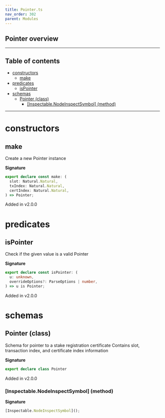 ```yaml
---
title: Pointer.ts
nav_order: 302
parent: Modules
---
```


## Pointer overview

---

<h2 class="text-delta">Table of contents</h2>

- [constructors](#constructors)
  - [make](#make)
- [predicates](#predicates)
  - [isPointer](#ispointer)
- [schemas](#schemas)
  - [Pointer (class)](#pointer-class)
    - [[Inspectable.NodeInspectSymbol] (method)](#inspectablenodeinspectsymbol-method)

---

# constructors

## make

Create a new Pointer instance

**Signature**

```ts
export declare const make: (
  slot: Natural.Natural,
  txIndex: Natural.Natural,
  certIndex: Natural.Natural,
) => Pointer;
```

Added in v2.0.0

# predicates

## isPointer

Check if the given value is a valid Pointer

**Signature**

```ts
export declare const isPointer: (
  u: unknown,
  overrideOptions?: ParseOptions | number,
) => u is Pointer;
```

Added in v2.0.0

# schemas

## Pointer (class)

Schema for pointer to a stake registration certificate
Contains slot, transaction index, and certificate index information

**Signature**

```ts
export declare class Pointer
```

Added in v2.0.0

### [Inspectable.NodeInspectSymbol] (method)

**Signature**

```ts
[Inspectable.NodeInspectSymbol]();
```
